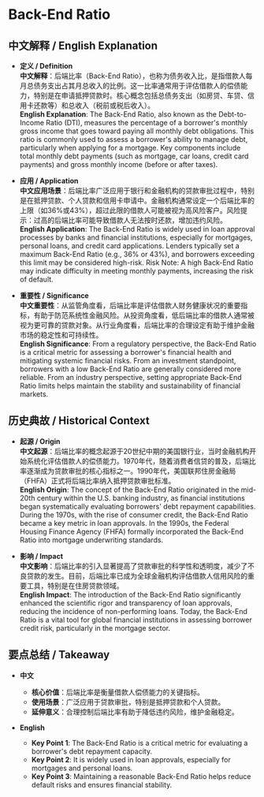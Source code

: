 # Back-End Ratio

## 中文解释 / English Explanation

* **定义 / Definition**  
  **中文解释**：后端比率（Back-End Ratio），也称为债务收入比，是指借款人每月总债务支出占其月总收入的比例。这一比率通常用于评估借款人的偿债能力，特别是在申请抵押贷款时。核心概念包括总债务支出（如房贷、车贷、信用卡还款等）和总收入（税前或税后收入）。  
  **English Explanation**: The Back-End Ratio, also known as the Debt-to-Income Ratio (DTI), measures the percentage of a borrower's monthly gross income that goes toward paying all monthly debt obligations. This ratio is commonly used to assess a borrower's ability to manage debt, particularly when applying for a mortgage. Key components include total monthly debt payments (such as mortgage, car loans, credit card payments) and gross monthly income (before or after taxes).

* **应用 / Application**  
  **中文应用场景**：后端比率广泛应用于银行和金融机构的贷款审批过程中，特别是在抵押贷款、个人贷款和信用卡申请中。金融机构通常设定一个后端比率的上限（如36%或43%），超过此限的借款人可能被视为高风险客户。风险提示：过高的后端比率可能导致借款人无法按时还款，增加违约风险。  
  **English Application**: The Back-End Ratio is widely used in loan approval processes by banks and financial institutions, especially for mortgages, personal loans, and credit card applications. Lenders typically set a maximum Back-End Ratio (e.g., 36% or 43%), and borrowers exceeding this limit may be considered high-risk. Risk Note: A high Back-End Ratio may indicate difficulty in meeting monthly payments, increasing the risk of default.

* **重要性 / Significance**  
  **中文重要性**：从监管角度看，后端比率是评估借款人财务健康状况的重要指标，有助于防范系统性金融风险。从投资角度看，低后端比率的借款人通常被视为更可靠的贷款对象。从行业角度看，后端比率的合理设定有助于维护金融市场的稳定性和可持续性。  
  **English Significance**: From a regulatory perspective, the Back-End Ratio is a critical metric for assessing a borrower's financial health and mitigating systemic financial risks. From an investment standpoint, borrowers with a low Back-End Ratio are generally considered more reliable. From an industry perspective, setting appropriate Back-End Ratio limits helps maintain the stability and sustainability of financial markets.

## 历史典故 / Historical Context

* **起源 / Origin**  
  **中文起源**：后端比率的概念起源于20世纪中期的美国银行业，当时金融机构开始系统化评估借款人的偿债能力。1970年代，随着消费者信贷的普及，后端比率逐渐成为贷款审批的核心指标之一。1990年代，美国联邦住房金融局（FHFA）正式将后端比率纳入抵押贷款审批标准。  
  **English Origin**: The concept of the Back-End Ratio originated in the mid-20th century within the U.S. banking industry, as financial institutions began systematically evaluating borrowers' debt repayment capabilities. During the 1970s, with the rise of consumer credit, the Back-End Ratio became a key metric in loan approvals. In the 1990s, the Federal Housing Finance Agency (FHFA) formally incorporated the Back-End Ratio into mortgage underwriting standards.

* **影响 / Impact**  
  **中文影响**：后端比率的引入显著提高了贷款审批的科学性和透明度，减少了不良贷款的发生。目前，后端比率已成为全球金融机构评估借款人信用风险的重要工具，特别是在住房贷款领域。  
  **English Impact**: The introduction of the Back-End Ratio significantly enhanced the scientific rigor and transparency of loan approvals, reducing the incidence of non-performing loans. Today, the Back-End Ratio is a vital tool for global financial institutions in assessing borrower credit risk, particularly in the mortgage sector.

## 要点总结 / Takeaway

* **中文**  
  - **核心价值**：后端比率是衡量借款人偿债能力的关键指标。  
  - **使用场景**：广泛应用于贷款审批，特别是抵押贷款和个人贷款。  
  - **延伸意义**：合理控制后端比率有助于降低违约风险，维护金融稳定。

* **English**  
  - **Key Point 1**: The Back-End Ratio is a critical metric for evaluating a borrower's debt repayment capacity.  
  - **Key Point 2**: It is widely used in loan approvals, especially for mortgages and personal loans.  
  - **Key Point 3**: Maintaining a reasonable Back-End Ratio helps reduce default risks and ensures financial stability.